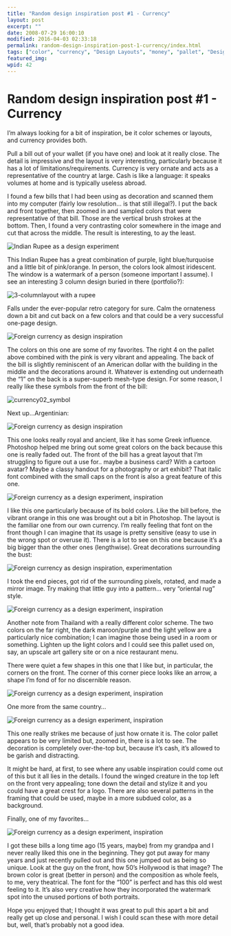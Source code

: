 ```yaml
---
title: "Random design inspiration post #1 - Currency"
layout: post
excerpt: ""
date: 2008-07-29 16:00:10
modified: 2016-04-03 02:33:18
permalink: random-design-inspiration-post-1-currency/index.html
tags: ["color", "currency", "Design Layouts", "money", "pallet", "Design &amp; Creative Process"]
featured_img: 
wpid: 42
---
```


# Random design inspiration post #1 - Currency

I’m always looking for a bit of inspiration, be it color schemes or layouts, and currency provides both.

Pull a bill out of your wallet (if you have one) and look at it really close. The detail is impressive and the layout is very interesting, particularly because it has a lot of limitations/requirements. Currency is very ornate and acts as a representative of the country at large. Cash is like a language: it speaks volumes at home and is typically useless abroad.

I found a few bills that I had been using as decoration and scanned them into my computer (fairly low resolution… is that still illegal?). I put the back and front together, then zoomed in and sampled colors that were representative of that bill. Those are the vertical brush strokes at the bottom. Then, I found a very contrasting color somewhere in the image and cut that across the middle. The result is interesting, to ay the least.

![Indian Rupee as a design experiment](/_images/2008/07/currency01_pallet1.jpg "currency01_pallet1")

This Indian Rupee has a great combination of purple, light blue/turquoise and a little bit of pink/orange. In person, the colors look almost iridescent. The window is a watermark of a person (someone important I assume). I see an interesting 3 column design buried in there (portfolio?):

![3-columnlayout with a rupee](/_images/2008/07/currency01_layout-300x182.jpg "currency01_layout")

Falls under the ever-popular retro category for sure. Calm the ornateness down a bit and cut back on a few colors and that could be a very successful one-page design.

![Foreign currency as design inspiration](/_images/2008/07/currency02_pallet1.jpg "currency02_pallet1")

The colors on this one are some of my favorites. The right 4 on the pallet above combined with the pink is very vibrant and appealing. The back of the bill is slightly reminiscent of an American dollar with the building in the middle and the decorations around it. Whatever is extending out underneath the “1” on the back is a super-superb mesh-type design. For some reason, I really like these symbols from the front of the bill:

![](/_images/2008/07/currency02_symbol.jpg "currency02_symbol")

Next up…Argentinian:

![Foreign currency as design inspiration](/_images/2008/07/currency03_pallet.jpg "currency03_pallet")

This one looks really royal and ancient, like it has some Greek influence. Photoshop helped me bring out some great colors on the back because this one is really faded out. The front of the bill has a great layout that I’m struggling to figure out a use for.. maybe a business card? With a cartoon avatar? Maybe a classy handout for a photography or art exhibit? That italic font combined with the small caps on the front is also a great feature of this one.

![Foreign currency as a design experiment, inspiration](/_images/2008/07/currency04_pallet.jpg "currency04_pallet")

I like this one particularly because of its bold colors. Like the bill before, the vibrant orange in this one was brought out a bit in Photoshop. The layout is the familiar one from our own currency. I’m really feeling that font on the front though I can imagine that its usage is pretty sensitive (easy to use in the wrong spot or overuse it). There is a lot to see on this one because it’s a big bigger than the other ones (lengthwise). Great decorations surrounding the bust:

![Foreign currency as design inspiration, experimentation](/_images/2008/07/currency04_symbol.jpg "currency04_symbol")

I took the end pieces, got rid of the surrounding pixels, rotated, and made a mirror image. Try making that little guy into a pattern… very “oriental rug” style.

![Foreign currency as a design experiment, inspiration](/_images/2008/07/currency05_pallet.jpg "currency05_pallet")

Another note from Thailand with a really different color scheme. The two colors on the far right, the dark maroon/purple and the light yellow are a particularly nice combination; I can imagine those being used in a room or something. Lighten up the light colors and I could see this pallet used on, say, an upscale art gallery site or on a nice restaurant menu.

There were quiet a few shapes in this one that I like but, in particular, the corners on the front. The corner of this corner piece looks like an arrow, a shape I’m fond of for no discernible reason.

![Foreign currency as a design experiment, inspiration](/_images/2008/07/currency05_piece.jpg)

One more from the same country…

![Foreign currency as a design experiment, inspiration](/_images/2008/07/currency07_pallet.jpg)

This one really strikes me because of just how ornate it is. The color pallet appears to be very limited but, zoomed in, there is a lot to see. The decoration is completely over-the-top but, because it’s cash, it’s allowed to be garish and distracting.

It might be hard, at first, to see where any usable inspiration could come out of this but it all lies in the details. I found the winged creature in the top left on the front very appealing; tone down the detail and stylize it and you could have a great crest for a logo. There are also several patterns in the framing that could be used, maybe in a more subdued color, as a background.

Finally, one of my favorites…

![Foreign currency as a design experiment, inspiration](/_images/2008/07/currency06_pallet.jpg)

I got these bills a long time ago (15 years, maybe) from my grandpa and I never really liked this one in the beginning. They got put away for many years and just recently pulled out and this one jumped out as being so unique. Look at the guy on the front, how 50’s Hollywood is that image? The brown color is great (better in person) and the composition as whole feels, to me, very theatrical. The font for the “100” is perfect and has this old west feeling to it. It’s also very creative how they incorporated the watermark spot into the unused portions of both portraits.

Hope you enjoyed that; I thought it was great to pull this apart a bit and really get up close and personal. I wish I could scan these with more detail but, well, that’s probably not a good idea.